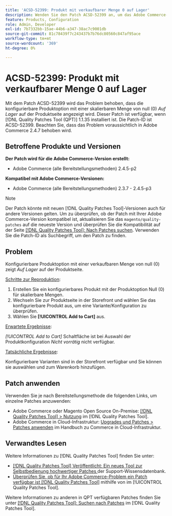 ```yaml
---
title: 'ACSD-52399: Produkt mit verkaufbarer Menge 0 auf Lager'
description: Wenden Sie den Patch ACSD-52399 an, um das Adobe Commerce-Problem zu beheben, bei dem die konfigurierbare Produktoption mit einer verkäuflichen Menge von 0 auf der Produktseite „Auf Lager“ anzeigt.
feature: Products, Configuration
role: Admin, Developer
exl-id: 7b7332bb-15ae-44b6-a347-38ac7c9001db
source-git-commit: 81c78439f7c243437b7b76dc80560c847af95ace
workflow-type: tm+mt
source-wordcount: '369'
ht-degree: 0%

---
```


# ACSD-52399: Produkt mit verkaufbarer Menge 0 auf Lager

Mit dem Patch ACSD-52399 wird das Problem behoben, dass die konfigurierbare Produktoption mit einer skalierbaren Menge von null (0) *Auf Lager* auf der Produktseite angezeigt wird. Dieser Patch ist verfügbar, wenn [!DNL Quality Patches Tool (QPT)] 1.1.35 installiert ist. Die Patch-ID ist ACSD-52399. Beachten Sie, dass das Problem voraussichtlich in Adobe Commerce 2.4.7 behoben wird.

## Betroffene Produkte und Versionen

**Der Patch wird für die Adobe Commerce-Version erstellt:**

* Adobe Commerce (alle Bereitstellungsmethoden) 2.4.5-p2

**Kompatibel mit Adobe Commerce-Versionen:**

* Adobe Commerce (alle Bereitstellungsmethoden) 2.3.7 - 2.4.5-p3

>[!NOTE]
>
>Der Patch könnte mit neuen [!DNL Quality Patches Tool]-Versionen auch für andere Versionen gelten. Um zu überprüfen, ob der Patch mit Ihrer Adobe Commerce-Version kompatibel ist, aktualisieren Sie das `magento/quality-patches` auf die neueste Version und überprüfen Sie die Kompatibilität auf der Seite [[!DNL Quality Patches Tool]: Nach Patches suchen](https://experienceleague.adobe.com/tools/commerce-quality-patches/index.html). Verwenden Sie die Patch-ID als Suchbegriff, um den Patch zu finden.

## Problem

Konfigurierbare Produktoption mit einer verkaufbaren Menge von null (0) zeigt *Auf Lager* auf der Produktseite.

<u>Schritte zur Reproduktion</u>:

1. Erstellen Sie ein konfigurierbares Produkt mit der Produktoption Null (0) für skalierbare Mengen.
1. Wechseln Sie zur Produktseite in der Storefront und wählen Sie das konfigurierbare Produkt aus, um eine Variante/Konfiguration zu überprüfen.
1. Wählen Sie **[!UICONTROL Add to Cart]** aus.

<u>Erwartete Ergebnisse</u>:

*[!UICONTROL Add to Cart]* Schaltfläche ist bei Auswahl der Produktkonfiguration *Nicht vorrätig* nicht verfügbar.

<u>Tatsächliche Ergebnisse</u>:

Konfigurierbare Varianten sind in der Storefront verfügbar und Sie können sie auswählen und zum Warenkorb hinzufügen.

## Patch anwenden

Verwenden Sie je nach Bereitstellungsmethode die folgenden Links, um einzelne Patches anzuwenden:

* Adobe Commerce oder Magento Open Source On-Premise: [[!DNL Quality Patches Tool] > Nutzung](/help/tools/quality-patches-tool/usage.md) im [!DNL Quality Patches Tool].
* Adobe Commerce in Cloud-Infrastruktur: [Upgrades und Patches > Patches anwenden](https://experienceleague.adobe.com/docs/commerce-cloud-service/user-guide/develop/upgrade/apply-patches.html) im Handbuch zu Commerce in Cloud-Infrastruktur.

## Verwandtes Lesen

Weitere Informationen zu [!DNL Quality Patches Tool] finden Sie unter:

* [[!DNL Quality Patches Tool] Veröffentlicht: Ein neues Tool zur Selbstbedienung hochwertiger Patches ](https://experienceleague.adobe.com/en/docs/commerce-knowledge-base/kb/announcements/commerce-announcements/magento-quality-patches-released-new-tool-to-self-serve-quality-patches) der Support-Wissensdatenbank.
* [Überprüfen Sie, ob für Ihr Adobe Commerce-Problem ein Patch verfügbar ist [!DNL Quality Patches Tool]](/help/tools/quality-patches-tool/patches-available-in-qpt/check-patch-for-magento-issue-with-magento-quality-patches.md) mithilfe von im [!UICONTROL Quality Patches Tool].


Weitere Informationen zu anderen in QPT verfügbaren Patches finden Sie unter [[!DNL Quality Patches Tool]: Suchen nach Patches](https://experienceleague.adobe.com/tools/commerce-quality-patches/index.html) im [!DNL Quality Patches Tool].
